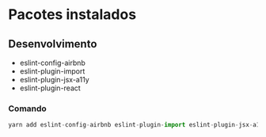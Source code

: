 # Pacotes instalados

## Desenvolvimento

- eslint-config-airbnb
- eslint-plugin-import
- eslint-plugin-jsx-a11y
- eslint-plugin-react

### Comando

```js
yarn add eslint-config-airbnb eslint-plugin-import eslint-plugin-jsx-a11y eslint-plugin-react -D
```
